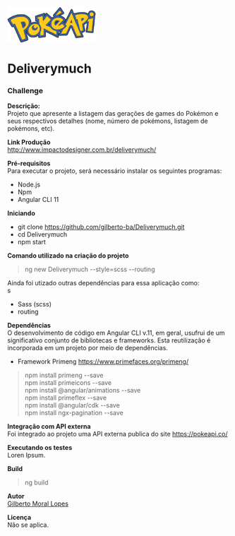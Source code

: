 <img src="https://github.com/gilberto-ba/Deliverymuch/blob/master/src/assets/img/logo_pokeapi.png?raw=true" width="200" height="80" alt="Pokemon">

# Deliverymuch
<h3>Challenge</h3>

<strong>Descrição:</strong><br />
Projeto que apresente a listagem das gerações de games do
Pokémon e seus respectivos detalhes (nome, número de pokémons,
listagem de pokémons, etc).

<strong>Link Produção</strong><br />
http://www.impactodesigner.com.br/deliverymuch/<br />

<strong>Pré-requisitos</strong><br />
Para executar o projeto, será necessário instalar os seguintes programas:
- Node.js
- Npm
- Angular CLI 11

<strong>Iniciando</strong>
- git clone https://github.com/gilberto-ba/Deliverymuch.git
- cd Deliverymuch
- npm start

<strong>Comando utilizado na criação do projeto</strong><br />
> ng new Deliverymuch --style=scss --routing<br />

Ainda foi utizado outras dependências para essa aplicação como:<br />s
- Sass (scss)<br /> 
- routing<br />

<strong>Dependências</strong><br />
O desenvolvimento de código em Angular CLI v.11, em geral, usufrui de um significativo conjunto de bibliotecas e frameworks. Esta reutilização é incorporada em um projeto por meio de dependências.

- Framework Primeng 
https://www.primefaces.org/primeng/<br />
> npm install primeng --save<br /> 
> npm install primeicons --save<br /> 
> npm install @angular/animations --save<br /> 
> npm install primeflex --save<br /> 
> npm install @angular/cdk --save<br />
> npm install ngx-pagination --save<br />

<strong>Integração com API externa</strong><br />
Foi integrado ao projeto uma API externa publica do site https://pokeapi.co/

<strong>Executando os testes</strong><br />
Loren Ipsum.

<strong>Build</strong><br />
> ng build

<strong>Autor</strong><br />
<a href="http://www.impactodesigner.com.br/portfolio/" target="_blank">Gilberto Moral Lopes</a>

<strong>Licença</strong><br />
Não se aplica.